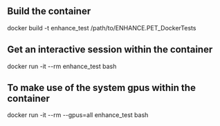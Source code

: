 ## Build the container 
docker build -t enhance_test /path/to/ENHANCE.PET_DockerTests

## Get an interactive session within the container
docker run -it --rm  enhance_test bash

## To make use of the system gpus within the container 
docker run -it --rm --gpus=all  enhance_test bash
